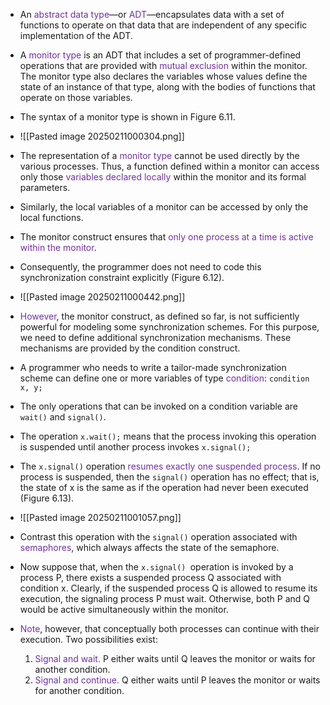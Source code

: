 
- An <span style="color:rgb(112, 48, 160)">abstract data type</span>—or <span style="color:rgb(112, 48, 160)">ADT</span>—encapsulates data with a set of functions to operate on that data that are independent of any specific implementation of the ADT. 
- A <span style="color:rgb(112, 48, 160)">monitor type</span> is an ADT that includes a set of programmer-defined operations that are provided with <span style="color:rgb(112, 48, 160)">mutual exclusion </span>within the monitor. The monitor type also declares the variables whose values define the state of an instance of that type, along with the bodies of functions that operate on those variables. 
- The syntax of a monitor type is shown in Figure 6.11. 
- ![[Pasted image 20250211000304.png]]
- The representation of a <span style="color:rgb(112, 48, 160)">monitor type</span> cannot be used directly by the various processes. Thus, a function defined within a monitor can access only those <span style="color:rgb(112, 48, 160)">variables declared locally</span> within the monitor and its formal parameters. 
- Similarly, the local variables of a monitor can be accessed by only the local functions.

- The monitor construct ensures that <span style="color:rgb(112, 48, 160)">only one process at a time is active within the monitor</span>. 
- Consequently, the programmer does not need to code this synchronization constraint explicitly (Figure 6.12). 
- ![[Pasted image 20250211000442.png]]
- <span style="color:rgb(112, 48, 160)">However</span>, the monitor construct, as defined so far, is not sufficiently powerful for modeling some synchronization schemes. For this purpose, we need to define additional synchronization mechanisms. These mechanisms are provided by the condition construct.
- A programmer who needs to write a tailor-made synchronization scheme can define one or more variables of type <span style="color:rgb(112, 48, 160)">condition</span>: `condition x, y;`
- The only operations that can be invoked on a condition variable are `wait()` and `signal()`. 
- The operation `x.wait();` means that the process invoking this operation is suspended until another process invokes `x.signal();`
- The `x.signal()` operation <span style="color:rgb(112, 48, 160)">resumes exactly one suspended process</span>. If no process is suspended, then the `signal()` operation has no effect; that is, the state of x is the same as if the operation had never been executed (Figure 6.13). 
- ![[Pasted image 20250211001057.png]]
- Contrast this operation with the `signal()` operation associated with <span style="color:rgb(112, 48, 160)">semaphores</span>, which always affects the state of the semaphore.

- Now suppose that, when the `x.signal() `operation is invoked by a process P, there exists a suspended process Q associated with condition x. Clearly, if the suspended process Q is allowed to resume its execution, the signaling process P must wait. Otherwise, both P and Q would be active simultaneously within the monitor. 
- <span style="color:rgb(112, 48, 160)">Note</span>, however, that conceptually both processes can continue with their execution. Two possibilities exist:
	 1. <span style="color:rgb(112, 48, 160)">Signal and wait.</span> P either waits until Q leaves the monitor or waits for another condition.
	 2. <span style="color:rgb(112, 48, 160)">Signal and continue. </span>Q either waits until P leaves the monitor or waits for another condition.